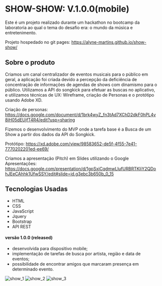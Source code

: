 # SHOW-SHOW: V.1.0.0(mobile)

Este é um projeto realizado durante um hackathon no bootcamp da laboratoria ao qual o tema do desafio era: o mundo da música e entretenimento. 

Projeto hospedado no git pages: https://alyne-martins.github.io/show-show/

## Sobre o produto

Criamos um canal centralizador de eventos musicais para o público em geral, a aplicação foi criada devido a percepção da deficiência de concentração de informações de agendas de shows com dinamismo para o público. Utilizamos a API do songkick para efetuar as buscas no aplicativo, e utilizamos técnicas de UX: Wireframe, criação de Personas e o protótipo usando Adobe XD.

Criação de personas: https://docs.google.com/document/d/1brk4wyZ_fn3tAd7XChD2dkF0hPL4v8iH05dEUjfT4R4/edit?usp=sharing

Fizemos o desenvolvimento do MVP onde a tarefa base é a Busca de um Show a partir dos dados da API do Songkick.

Protótipo: https://xd.adobe.com/view/98583652-de5f-4f55-7e41-7770202201ed-ee69/

Criamos a apresentação (Pitch) em Slides utilizando o Google Apresentações: https://docs.google.com/presentation/d/1gpSxiCqdmwLlufURBRTKIiY2QDohJEeCAhhk1UfwSSY/edit#slide=id.g3ebc3b650b_0_15

## Tecnologias Usadas

- HTML
- CSS
- JavaScript
- Jquery
- Bootstrap
- API REST

#### versão 1.0.0 (released)
- desenvolvida para dispositivo mobile;
- implementação de tarefas de busca por artista, região e data de eventos;
- possibilidade de encontrar amigos que marcaram presença em determinado evento.


![show_1](https://user-images.githubusercontent.com/39528553/48042966-46c70b00-e16b-11e8-9aab-409a2257c466.PNG)
![show_2](https://user-images.githubusercontent.com/39528553/48042981-59d9db00-e16b-11e8-9890-3362d8c0a256.PNG)
![show_3](https://user-images.githubusercontent.com/39528553/48042990-5e9e8f00-e16b-11e8-8230-ac250c8f7f8a.PNG)



